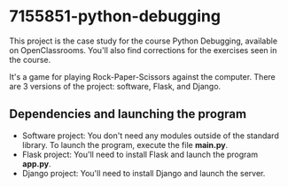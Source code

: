 # 7155851-python-debugging

This project is the case study for the course Python Debugging, available on OpenClassrooms. You'll also find corrections for the exercises seen in the course.

It's a game for playing Rock-Paper-Scissors against the computer. There are 3 versions of the project: software, Flask, and Django.

## Dependencies and launching the program

- Software project: You don't need any modules outside of the standard library. To launch the program, execute the file **main.py**.
- Flask project: You'll need to install Flask and launch the program **app.py**.
- Django project: You'll need to install Django and launch the server.

